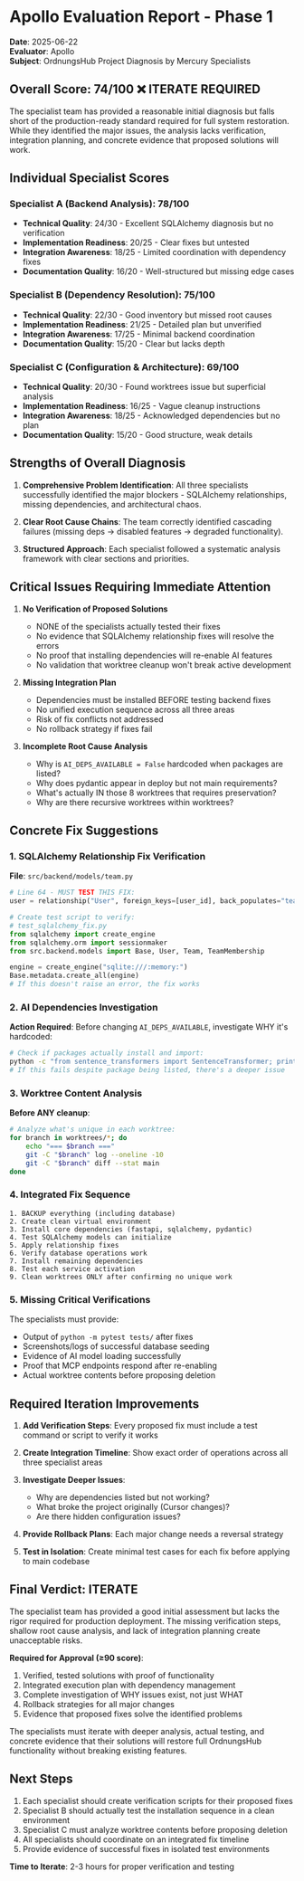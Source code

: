 # Apollo Evaluation Report - Phase 1

**Date**: 2025-06-22  
**Evaluator**: Apollo  
**Subject**: OrdnungsHub Project Diagnosis by Mercury Specialists

## Overall Score: 74/100 ❌ ITERATE REQUIRED

The specialist team has provided a reasonable initial diagnosis but falls short of the production-ready standard required for full system restoration. While they identified the major issues, the analysis lacks verification, integration planning, and concrete evidence that proposed solutions will work.

## Individual Specialist Scores

### Specialist A (Backend Analysis): 78/100
- **Technical Quality**: 24/30 - Excellent SQLAlchemy diagnosis but no verification
- **Implementation Readiness**: 20/25 - Clear fixes but untested
- **Integration Awareness**: 18/25 - Limited coordination with dependency fixes
- **Documentation Quality**: 16/20 - Well-structured but missing edge cases

### Specialist B (Dependency Resolution): 75/100  
- **Technical Quality**: 22/30 - Good inventory but missed root causes
- **Implementation Readiness**: 21/25 - Detailed plan but unverified
- **Integration Awareness**: 17/25 - Minimal backend coordination
- **Documentation Quality**: 15/20 - Clear but lacks depth

### Specialist C (Configuration & Architecture): 69/100
- **Technical Quality**: 20/30 - Found worktrees issue but superficial analysis
- **Implementation Readiness**: 16/25 - Vague cleanup instructions
- **Integration Awareness**: 18/25 - Acknowledged dependencies but no plan
- **Documentation Quality**: 15/20 - Good structure, weak details

## Strengths of Overall Diagnosis

1. **Comprehensive Problem Identification**: All three specialists successfully identified the major blockers - SQLAlchemy relationships, missing dependencies, and architectural chaos.

2. **Clear Root Cause Chains**: The team correctly identified cascading failures (missing deps → disabled features → degraded functionality).

3. **Structured Approach**: Each specialist followed a systematic analysis framework with clear sections and priorities.

## Critical Issues Requiring Immediate Attention

1. **No Verification of Proposed Solutions**
   - NONE of the specialists actually tested their fixes
   - No evidence that SQLAlchemy relationship fixes will resolve the errors
   - No proof that installing dependencies will re-enable AI features
   - No validation that worktree cleanup won't break active development

2. **Missing Integration Plan**
   - Dependencies must be installed BEFORE testing backend fixes
   - No unified execution sequence across all three areas
   - Risk of fix conflicts not addressed
   - No rollback strategy if fixes fail

3. **Incomplete Root Cause Analysis**
   - Why is `AI_DEPS_AVAILABLE = False` hardcoded when packages are listed?
   - Why does pydantic appear in deploy but not main requirements?
   - What's actually IN those 8 worktrees that requires preservation?
   - Why are there recursive worktrees within worktrees?

## Concrete Fix Suggestions

### 1. SQLAlchemy Relationship Fix Verification
**File**: `src/backend/models/team.py`
```python
# Line 64 - MUST TEST THIS FIX:
user = relationship("User", foreign_keys=[user_id], back_populates="team_memberships")

# Create test script to verify:
# test_sqlalchemy_fix.py
from sqlalchemy import create_engine
from sqlalchemy.orm import sessionmaker
from src.backend.models import Base, User, Team, TeamMembership

engine = create_engine("sqlite:///:memory:")
Base.metadata.create_all(engine)
# If this doesn't raise an error, the fix works
```

### 2. AI Dependencies Investigation
**Action Required**: Before changing `AI_DEPS_AVAILABLE`, investigate WHY it's hardcoded:
```bash
# Check if packages actually install and import:
python -c "from sentence_transformers import SentenceTransformer; print('SUCCESS')"
# If this fails despite package being listed, there's a deeper issue
```

### 3. Worktree Content Analysis
**Before ANY cleanup**:
```bash
# Analyze what's unique in each worktree:
for branch in worktrees/*; do
    echo "=== $branch ==="
    git -C "$branch" log --oneline -10
    git -C "$branch" diff --stat main
done
```

### 4. Integrated Fix Sequence
```
1. BACKUP everything (including database)
2. Create clean virtual environment
3. Install core dependencies (fastapi, sqlalchemy, pydantic)
4. Test SQLAlchemy models can initialize
5. Apply relationship fixes
6. Verify database operations work
7. Install remaining dependencies
8. Test each service activation
9. Clean worktrees ONLY after confirming no unique work
```

### 5. Missing Critical Verifications
The specialists must provide:
- Output of `python -m pytest tests/` after fixes
- Screenshots/logs of successful database seeding
- Evidence of AI model loading successfully
- Proof that MCP endpoints respond after re-enabling
- Actual worktree contents before proposing deletion

## Required Iteration Improvements

1. **Add Verification Steps**: Every proposed fix must include a test command or script to verify it works

2. **Create Integration Timeline**: Show exact order of operations across all three specialist areas

3. **Investigate Deeper Issues**: 
   - Why are dependencies listed but not working?
   - What broke the project originally (Cursor changes)?
   - Are there hidden configuration issues?

4. **Provide Rollback Plans**: Each major change needs a reversal strategy

5. **Test in Isolation**: Create minimal test cases for each fix before applying to main codebase

## Final Verdict: ITERATE

The specialist team has provided a good initial assessment but lacks the rigor required for production deployment. The missing verification steps, shallow root cause analysis, and lack of integration planning create unacceptable risks.

**Required for Approval (≥90 score)**:
1. Verified, tested solutions with proof of functionality
2. Integrated execution plan with dependency management
3. Complete investigation of WHY issues exist, not just WHAT
4. Rollback strategies for all major changes
5. Evidence that proposed fixes solve the identified problems

The specialists must iterate with deeper analysis, actual testing, and concrete evidence that their solutions will restore full OrdnungsHub functionality without breaking existing features.

## Next Steps
1. Each specialist should create verification scripts for their proposed fixes
2. Specialist B should actually test the installation sequence in a clean environment
3. Specialist C must analyze worktree contents before proposing deletion
4. All specialists should coordinate on an integrated fix timeline
5. Provide evidence of successful fixes in isolated test environments

**Time to Iterate**: 2-3 hours for proper verification and testing